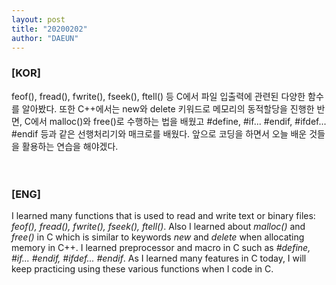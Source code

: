 ```yaml
---
layout: post
title: "20200202"
author: "DAEUN"
---
```


### [KOR]
feof(), fread(), fwrite(), fseek(), ftell() 등 C에서 파일 입출력에 관련된 다양한 함수를 알아봤다. 또한 C++에서는 new와 delete 키워드로 메모리의 동적할당을 진행한 반면, C에서 malloc()와 free()로 수행하는 법을 배웠고 #define, #if... #endif, #ifdef... #endif 등과 같은 선행처리기와 매크로를 배웠다. 앞으로 코딩을 하면서 오늘 배운 것들을 활용하는 연습을 해야겠다.
<br><br><br>
### [ENG]
I learned many functions that is used to read and write text or binary files: _feof(), fread(), fwrite(), fseek(), ftell()_. Also I learned about _malloc()_ and _free()_ in C which is similar to keywords _new_ and _delete_ when allocating memory in C++. I learned preprocessor and macro in C such as _#define, #if... #endif, #ifdef... #endif_. As I learned many features in C today, I will keep practicing using these various functions when I code in C.